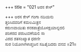 +++
title = "021 ಅರಸ ಕೇಳ್"

+++
ಅರಸ ಕೇಳ್ ಗಂಗಾ ನದಿಯನು  
ತ್ತರಿಸಿದವರಿಗೆ ಕಮಲಮಿತ್ರನ  
ಕರುಣವಾಯಿತು ಕನಕಪಾತ್ರೆಯೊಳಕ್ಷಯಾನ್ನದಲಿ   
ಪರಿಕರದ ಪರುಟವಣೆಯಲಿ ಸಾ  
ವಿರದ ಶತಸಂಖ್ಯಾತ ಧರಣೀ  
ಸುರ ನಿಯೋಗಿಗಳಾಪ್ತಜನ ಸಹಿತೈದಿದರು ವನವ      ॥21॥